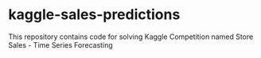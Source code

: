 # kaggle-sales-predictions
This repository contains code for solving Kaggle Competition named Store Sales - Time Series Forecasting
